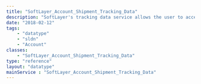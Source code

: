 ```yaml
---
title: "SoftLayer_Account_Shipment_Tracking_Data"
description: "SoftLayer's tracking data service allows the user to access and manage tracking information on shipments sent from the user to SoftLayer or from SoftLayer to the user. "
date: "2018-02-12"
tags:
    - "datatype"
    - "sldn"
    - "Account"
classes:
    - "SoftLayer_Account_Shipment_Tracking_Data"
type: "reference"
layout: "datatype"
mainService : "SoftLayer_Account_Shipment_Tracking_Data"
---
```

